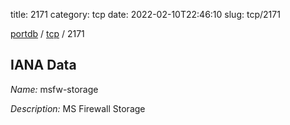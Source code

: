 title: 2171
category: tcp
date: 2022-02-10T22:46:10
slug: tcp/2171

[portdb](/) / [tcp](/category/tcp.html) / 2171


## IANA Data

_Name:_ msfw-storage

_Description:_ MS Firewall Storage

